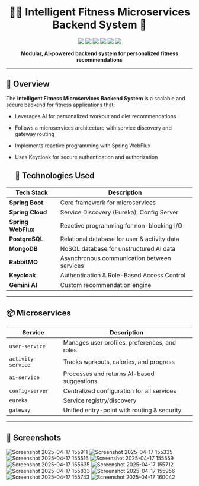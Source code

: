 <h1 align="center">🏋️‍♂️ Intelligent Fitness Microservices Backend System 🧠</h1>

<p align="center">
  <img src="https://img.shields.io/badge/Spring_Boot-green?style=flat-square&logo=springboot" />
  <img src="https://img.shields.io/badge/MongoDB-NoSQL-green?style=flat-square&logo=mongodb" />
  <img src="https://img.shields.io/badge/PostgreSQL-Relational-blue?style=flat-square&logo=postgresql" />
  <img src="https://img.shields.io/badge/RabbitMQ-Message_Queue-orange?style=flat-square&logo=rabbitmq" />
  <img src="https://img.shields.io/badge/Keycloak-SSO-orange?style=flat-square&logo=keycloak" />
  <img src="https://img.shields.io/badge/WebFlux-Reactive-blue?style=flat-square&logo=spring" />
</p>

<p align="center"><strong>Modular, AI-powered backend system for personalized fitness recommendations</strong></p>

<hr/>

## 🚀 Overview

The **Intelligent Fitness Microservices Backend System** is a scalable and secure backend for fitness applications that:
- Leverages AI for personalized workout and diet recommendations
- Follows a microservices architecture with service discovery and gateway routing
- Implements reactive programming with Spring WebFlux
- Uses Keycloak for secure authentication and authorization

  ## 🔧 Technologies Used

| Tech Stack    | Description                                   |
|---------------|-----------------------------------------------|
| **Spring Boot** | Core framework for microservices            |
| **Spring Cloud** | Service Discovery (Eureka), Config Server   |
| **Spring WebFlux** | Reactive programming for non-blocking I/O |
| **PostgreSQL** | Relational database for user & activity data  |
| **MongoDB** | NoSQL database for unstructured AI data          |
| **RabbitMQ** | Asynchronous communication between services     |
| **Keycloak** | Authentication & Role-Based Access Control      |
| **Gemini AI** | Custom recommendation engine                   |

---

## 📦 Microservices

| Service         | Description |
|-----------------|-------------|
| `user-service`  | Manages user profiles, preferences, and roles |
| `activity-service` | Tracks workouts, calories, and progress |
| `ai-service`    | Processes and returns AI-based suggestions |
| `config-server` | Centralized configuration for all services |
| `eureka`        | Service registry/discovery                  |
| `gateway`       | Unified entry-point with routing & security |

---

## 📸 Screenshots
![Screenshot 2025-04-17 155911](https://github.com/user-attachments/assets/861f727e-2982-4f7e-ba4a-f6b08efe0ee6)
![Screenshot 2025-04-17 155335](https://github.com/user-attachments/assets/fc8aaabb-74b7-4e08-8a86-335c3e51e85a)
![Screenshot 2025-04-17 155516](https://github.com/user-attachments/assets/15d475f0-63a9-48d5-b2de-5aae2ac2fcf6)
![Screenshot 2025-04-17 155559](https://github.com/user-attachments/assets/b5ce40b5-782a-455b-8c04-f7431797861f)
![Screenshot 2025-04-17 155635](https://github.com/user-attachments/assets/571b1ad5-d17e-42b5-bc4b-7504e5c4d24b)
![Screenshot 2025-04-17 155712](https://github.com/user-attachments/assets/5207aacb-2e83-43b9-815c-9cda072e80af)
![Screenshot 2025-04-17 155833](https://github.com/user-attachments/assets/6d3e49ea-d07e-4b65-b446-d6e9627c5360)
![Screenshot 2025-04-17 155956](https://github.com/user-attachments/assets/bdb18734-4c43-462b-afdc-d492728d82c5)
![Screenshot 2025-04-17 155743](https://github.com/user-attachments/assets/61b75684-4325-485a-95da-83e6113fdf16)
![Screenshot 2025-04-17 160042](https://github.com/user-attachments/assets/b2125db2-1bca-44c4-a511-53f317fa3c5e)



